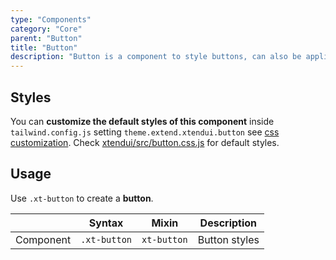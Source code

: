 ```yaml
---
type: "Components"
category: "Core"
parent: "Button"
title: "Button"
description: "Button is a component to style buttons, can also be applied to other tags."
---
```


## Styles

You can **customize the default styles of this component** inside `tailwind.config.js` setting `theme.extend.xtendui.button` see [css customization](/components/global/preset#customization). Check [xtendui/src/button.css.js](https://github.com/xtendui/xtendui/blob/beta/src/button.css.js) for default styles.

## Usage

Use `.xt-button` to create a **button**.

<div class="xt-overflow-sub overflow-y-hidden overflow-x-scroll my-5 xt-my-auto w-full">

|                      | Syntax                          | Mixin            | Description                   |
| ----------------------- | ----------------------------------------- | -----------------------------| ----------------------------- |
| Component                  | `.xt-button`                     | `xt-button`                | Button styles            |

</div>

<demo>
  <demoinline src="demos/components/button/usage">
  </demoinline>
</demo>
